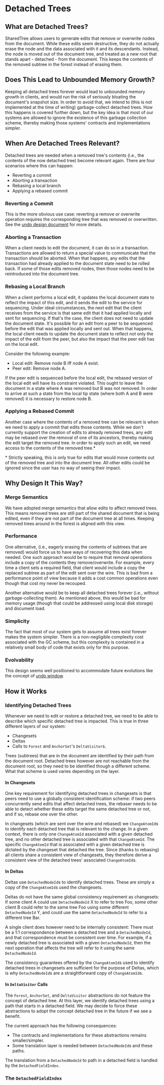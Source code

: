 # Detached Trees

## What are Detached Trees?

SharedTree allows users to generate edits that remove or overwrite nodes from the document.
While these edits seem destructive, they do not actually erase the node and the data associated with it and its descendants.
Instead, the node is moved out of the document tree, and treated as a new root that stands apart - detached - from the document.
This keeps the contents of the removed subtree in the forest instead of erasing them.

## Does This Lead to Unbounded Memory Growth?

Keeping all detached trees forever would lead to unbounded memory growth in clients,
and would run the risk of seriously bloating the document's snapshot size.
In order to avoid that, we intend to
(this is not implemented at the time of writing)
garbage-collect detached trees.
How this happens is covered further down,
but the key idea is that most of our systems are allowed to ignore the existence of this garbage collection scheme,
thereby making those systems' contracts and implementations simpler.

## When Are Detached Trees Relevant?

Detached trees are needed when a removed tree's contents
(i.e., the contents of the now detached tree)
become relevant again.
There are four scenarios where this can happen:

-   Reverting a commit
-   Aborting a transaction
-   Rebasing a local branch
-   Applying a rebased commit

### Reverting a Commit

This is the more obvious use case:
reverting a remove or overwrite operation requires the corresponding tree that was removed or overwritten.
See the [undo design document](./undo.md) for more details.

### Aborting a Transaction

When a client needs to edit the document, it can do so in a transaction.
Transactions are allowed to return a special value to communicate that the transaction should be aborted.
When that happens, any edits that the transaction had already applied to the document state need to be rolled back.
If some of those edits removed nodes, then those nodes need to be reintroduced into the document tree.

### Rebasing a Local Branch

When a client performs a local edit,
it updates the local document state to reflect the impact of this edit,
and it sends the edit to the service for sequencing.
Under ideal circumstances, the next edit that the client receives from the service is that same edit that it had applied locally and sent for sequencing.
If that's the case, the client does not need to update the document state.
It's possible for an edit from a peer to be sequenced before the edit that was applied locally and sent out.
When that happens,
the local client needs to update the document state to reflect not only the impact of the edit from the peer,
but also the impact that the peer edit has on the local edit.

Consider the following example:

-   Local edit: Remove node B iff node A exist.
-   Peer edit: Remove node A.

If the peer edit is sequenced before the local edit,
the rebased version of the local edit will have its constraint violated.
This ought to leave the document in a state where A was removed but B was not removed.
In order to arrive at such a state from the local tip state
(where both A and B were removed)
it is necessary to restore node B.

### Applying a Rebased Commit

Another case where the contents of a removed tree can be relevant is when we need to apply a commit that edits those contents.
While we don't currently support the creation of edits to already removed trees,
any edit may be rebased over the removal of one of its ancestors,
thereby making the edit target the removed tree.
In order to apply such an edit, we need access to the contents of the removed tree.\*

\* Strictly speaking, this is only true for edits that would move contents out of the removed tree and into the document tree.
All other edits could be ignored since the user has no way of seeing their impact.

## Why Design It This Way?

### Merge Semantics

We have adopted merge semantics that allow edits to affect removed trees.
This means removed trees are still part of the shared document that is being edited,
even if they are not part of the document tree at all times.
Keeping removed trees around in the forest is aligned with this view.

### Performance

One alternative,
(i.e., eagerly erasing the contents of subtrees that are removed)
would force us to have ways of recovering this data when needed.
One such approach would be to require that removal operations include a copy of the contents they remove/overwrite.
For example, every time a client sets a required field,
that client would include a copy the replaced subtree as part of the edit sent over the wire.
This is bad from a performance point of view because it adds a cost common operations even though that cost my never be recouped.

Another alternative would be to keep all detached trees forever
(i.e., without garbage-collecting them).
As mentioned above, this would be bad for memory usage
(though that could be addressed using local disk storage)
and document load.

### Simplicity

The fact that most of our system gets to assume all trees exist forever makes the system simpler.
There is a non-negligible complexity cost associated with the GC scheme,
but this complexity is contained in a relatively small body of code that exists only for this purpose.

### Evolvability

This design seems well positioned to accommodate future evolutions like the concept of [undo window](undo.md).

## How it Works

### Identifying Detached Trees

Whenever we need to edit or restore a detached tree,
we need to be able to describe which specific detached tree is impacted.
This is true in three different layers of our system:

-   Changesets
-   Deltas
-   Calls to `Forest` and `AnchorSet`'s `DeltaVisitor`s.

Trees (subtrees) that are in the document are identified by their path from the document root.
Detached trees however are not reachable from the document root, so they need to be identified though a different scheme.
What that scheme is used varies depending on the layer.

#### In Changesets

One key requirement for identifying detached trees in changesets
is that peers need to use a globally consistent identification scheme:
if two peers concurrently send edits that affect detached trees,
the rebaser needs to be able to detect whether these edits target the same detached tree or not,
and if so, rebase one over the other.

In changesets
(which are sent over the wire and rebased)
we `ChangeAtomId`s to identify each detached tree that is relevant to the change.
In a given context, there is only one `ChangeAtomId` associated with a given detached tree,
and no other detached tree is associated with that `ChangeAtomId`.
The specific `ChangeAtomId` that is associated with a given detached tree is dictated by the changeset that detached the tree.
Since (thanks to rebasing) all clients share a consistent view of changesets,
they therefore derive a consistent view of the detached trees' associated `ChangeAtomId`s.

#### In Deltas

Deltas use `DetachedNodeId`s to identify detached trees.
These are simply a copy of the `ChangeAtomId`s used the changesets.

Deltas do not have the same global consistency requirement as changesets:
If some client A could use `DetachedNodeId` X to refer to tree Foo,
some other client B could refer to the same tree Foo using some different `DetachedNodeId` Y,
and could use the same `DetachedNodeId` to refer to a different tree Bar.

A single client does however need to be internally consistent:
There must be a 1:1 correspondence between a detached tree and a `DetachedNodeId`,
and that correspondence must be consistent over time.
For example, if a newly detached tree is associated with a given `DetachedNodeId`,
then the next operation that affects the tree will refer to it using the same `DetachedNodeId`.

The consistency guarantees offered by the `ChangeAtomId`s used to identify detached trees in changesets are sufficient for the purpose of Deltas,
which is why `DetachedNodeId`s are a straightforward copy of `ChangeAtomId`s.

#### In `DeltaVisitor` Calls

The `Forest`, `AnchorSet`, and `DeltaVisitor` abstractions do not feature the concept of detached tree.
At this layer, we identify detached trees using a path that starts in a detached field.
We may decide to force these abstractions to adopt the concept detached tree in the future if we see a benefit.

The current approach has the following consequences:

-   The contracts and implementations for these abstractions remains smaller/simpler.
-   Some translation layer is needed between `DetachedNodeId`s and these paths.

The translation from a `DetachedNodeId` to path in a detached field is handled by the `DetachedFieldIndex`.

### The `DetachedFieldIndex`
